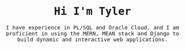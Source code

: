 <h1 align="center">
    <samp> Hi I'm Tyler </samp>
</h1>
<p align="center">
    <samp>
        I have experience in PL/SQL and Oracle Cloud, and I am proficient in using the MERN, MEAN stack and Django to build dynamic and interactive web applications.
    </samp>
 </p>
<!---
Vader-7/Vader-7 is a ✨ special ✨ repository because its `README.md` (this file) appears on your GitHub profile.
You can click the Preview link to take a look at your changes.
--->
